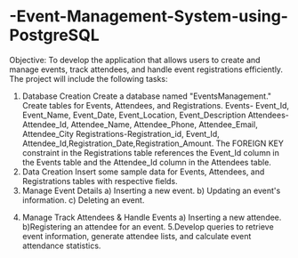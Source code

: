 # -Event-Management-System-using-PostgreSQL
Objective: To develop the application that allows users to create and manage events, track attendees, and handle event registrations efficiently. The project will include the following tasks: 
1. Database Creation Create a database named "EventsManagement." Create tables for Events, Attendees, and Registrations. Events- Event_Id, Event_Name, Event_Date, Event_Location, Event_Description Attendees- Attendee_Id, Attendee_Name, Attendee_Phone, Attendee_Email, Attendee_City Registrations-Registration_id, Event_Id, Attendee_Id,Registration_Date,Registration_Amount. The FOREIGN KEY constraint in the Registrations table references the Event_Id column in the Events table and the Attendee_Id column in the Attendees table.
2. Data Creation Insert some sample data for Events, Attendees, and Registrations tables with respective fields.
3. Manage Event Details a) Inserting a new event. b) Updating an event's information. c) Deleting an event.
4) Manage Track Attendees & Handle Events a) Inserting a new attendee. b)Registering an attendee for an event.
5.Develop queries to retrieve event information, generate attendee lists, and calculate event attendance statistics. 
